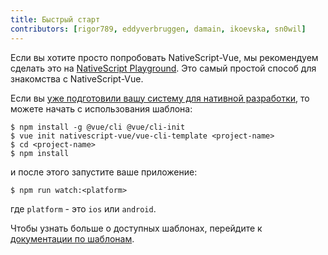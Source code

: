 ```yaml
---
title: Быстрый старт
contributors: [rigor789, eddyverbruggen, damain, ikoevska, sn0wil]
---
```

Если вы хотите просто попробовать NativeScript-Vue, мы рекомендуем сделать это на [NativeScript Playground](https://play.nativescript.org?template=play-vue). Это самый простой способ для знакомства с NativeScript-Vue.

Если вы [уже подготовили вашу систему для нативной разработки](/ru/docs/getting-started/installation), то можете начать с использования шаблона:

```shell
$ npm install -g @vue/cli @vue/cli-init
$ vue init nativescript-vue/vue-cli-template <project-name>
$ cd <project-name>
$ npm install
```

и после этого запустите ваше приложение:

```shell
$ npm run watch:<platform>
```

где `platform` - это `ios` или `android`.

Чтобы узнать больше о доступных шаблонах, перейдите к [документации по шаблонам](/ru/docs/getting-started/templates).